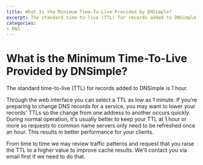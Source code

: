 ```yaml
---
title: What Is the Minimum Time-To-Live Provided by DNSimple?
excerpt: The standard time-to-live (TTL) for records added to DNSimple is 1 hour, but you can set different values.
categories:
- DNS
---
```


# What is the Minimum Time-To-Live Provided by DNSimple?

The standard time-to-live (TTL) for records added to DNSimple is 1 hour.

Through the web interface you can select a TTL as low as 1 minute. If you're preparing to change DNS records for a service,  you may want to lower your records' TTLs so the change from one address to another occurs quickly. During normal operation, it's usually better to keep your TTL at 1 hour or more so requests to common name servers only need to be refreshed once an hour. This results in better performance for your clients.

From time to time we may review traffic patterns and request that you raise the TTL to a higher value to improve cache results. We'll contact you via email first if we need to do that. 
